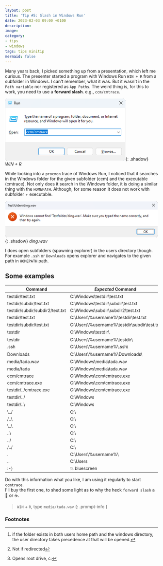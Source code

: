 ```yaml
---
layout: post
title: 'Tip #5: Slash in Windows Run'
date: 2023-02-03 09:00 +0100
description: 
image: 
category:
- tips
- windows
tags: tips minitip
mermaid: false
---
```

Many years back, I picked something up from a presentation, which left me curious. The presenter started a program with Windows Run ``WIN + R`` from a subfolder in Windows. I can't remember, what it was. But it wasn't in the ``Path variable`` nor registered as ``App Paths``. The weird thing is, for this to work, you need to use a **forward slash**. e.g., ``ccm/cmtrace``.

![WIN + R](/assets/img/tip-5/winrun.png){: .shadow} _WIN + R_

While looking into a ``procmon`` trace of Windows Run, I noticed that it searches in the Windows folder for the given subfolder (ccm) and the executable (cmtrace). Not only does it search in the Windows folder, it is doing a similar thing with the ``HOMEPATH``. Although, for some reason it does not work with subfolder + executable.

![ding](/assets/img/tip-5/ding.png){: .shadow} _ding.wav_

I does open subfolders (spawning explorer) in the users directory though. For example ``.ssh`` or ``Downloads`` opens explorer and navigates to the given path in ``HOMEPATH`` path.

## Some examples

| Command | _Expected_ Command |  Result
| --- | --- | --- |
| testdir/test.txt | C:\Windows\testdir\test.txt | ✅
| testdir/subdir/text.txt | C:\Windows\testdir\subdir\test.txt | ✅
| testdir/subdir/subdir2/text.txt | C:\Windows\subdir\subdir2\test.txt | ✅
| testdir/test.txt | C:\Users\\%username%\\testdir\test.txt | ❌
| testdir/subdir/test.txt | C:\Users\\%username%\\testdir\subdir\test.txt | ❌
| testdir | C:\Windows\testdir\ | ✅ [^1]
| testdir | C:\Users\\%username%\\testdir\ | ✅
| .ssh | C:\Users\\%username%\\.ssh\ | ✅
| Downloads | C:\Users\\%username%\\Downloads\ | ✅ [^2]
| media/tada.wav | C:\Windows\media\tada.wav | ✅
| media/tada | C:\Windows\media\tada.wav | ❌
| ccm/cmtrace | C:\Windows\ccm\cmtrace.exe | ✅
| ccm/cmtrace.exe | C:\Windows\ccm\cmtrace.exe | ✅
| testdir/../cmtrace.exe | C:\Windows\ccm\cmtrace.exe | ❌
| testdir/../ | C:\Windows | ❌
| testdir/..\ | C:\Windows | ✅ [^3]
| \\../ | C:\ | ✅
| /..\ | C:\ | ✅
| \\..\ | C:\ | ✅
| ..\ | C:\ | ✅
| ../ | C:\ | ❌
| /../ | C:\ | ❌
| . | C:\Users\\%username%\ | ✅
| .. | C:\Users | ✅
| :-) | 💥 bluescreen | ❌

Do with this information what you like, I am using it regularly to start ``ccmtrace``. \
I'll buy the first one, to shed some light as to why the heck ``forward slash`` a 🍺 or ☕.

> ```WIN``` + ```R```, type ```media/tada.wav```
{: .prompt-info }

### Footnotes

[^1]: if the folder exists in both users home path and the windows directory, the user directory takes precedence at that will be opened.
[^2]: Not if redirected
[^3]: Opens root drive, c:
